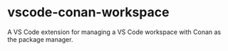 # vscode-conan-workspace
A VS Code extension for managing a VS Code workspace with Conan as the package manager.
